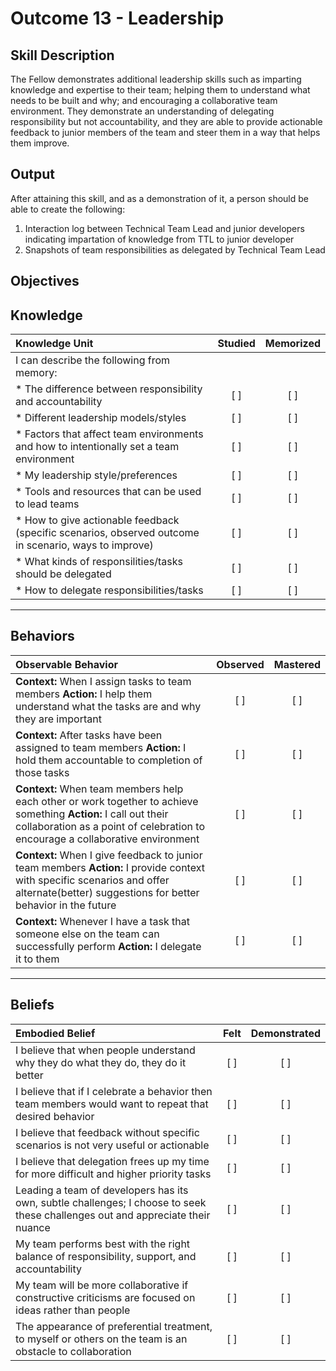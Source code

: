 # Outcome 13 - Leadership

**Skill Description**
----------
The Fellow demonstrates additional leadership skills such as imparting knowledge and expertise to their team; helping them to understand what needs to be built and why; and encouraging a collaborative team environment. They demonstrate an understanding of delegating responsibility but not accountability, and they are able to provide actionable feedback to junior members of the team and steer them in a way that helps them improve.

**Output**
----------
After attaining this skill, and as a demonstration of it, a person should be able to create the following:

1. Interaction log between Technical Team Lead and junior developers indicating impartation of knowledge from TTL to junior developer
2. Snapshots of team responsibilities as delegated by Technical Team Lead


**Objectives**
----------
## **Knowledge**


| Knowledge Unit   |      Studied      | Memorized |
|:-------------|:------------------:|:--------:|
| I can describe the following from memory: | | |
| * The difference between responsibility and accountability | [ ] | [ ]  |
| * Different leadership models/styles | [ ] | [ ]  |
| * Factors that affect team environments and how to intentionally set a team environment | [ ] | [ ]  |
| * My leadership style/preferences | [ ] | [ ]  |
| * Tools and resources that can be used to lead teams | [ ] | [ ]  |
| * How to give actionable feedback (specific scenarios, observed outcome in scenario, ways to improve) | [ ] | [ ]  |
| * What kinds of responsilities/tasks should be delegated   | [ ] | [ ]  |
| * How to delegate responsibilities/tasks   | [ ] | [ ]  |


----------


## **Behaviors**

| Observable Behavior   |      Observed      | Mastered |
|:-------------|:------------------:|:--------:|
| **Context:** When I assign tasks to team members **Action:** I help them understand what the tasks are and why they are important | [ ] | [ ]  |
| **Context:** After tasks have been assigned to team members **Action:** I hold them accountable to completion of those tasks | [ ] | [ ]  |
| **Context:** When team members help each other or work together to achieve something **Action:** I call out their collaboration as a point of celebration to encourage a collaborative environment |   [ ]   |   [ ]  |
| **Context:** When I give feedback to junior team members **Action:** I provide context with specific scenarios and offer alternate(better) suggestions for better behavior in the future | [ ] |    [ ] |
| **Context:** Whenever I have a task that someone else on the team can successfully perform **Action:** I delegate it to them | [ ] |    [ ] |


----------


## **Beliefs**


| Embodied Belief   |      Felt      | Demonstrated |
|:-------------|:------------------:|:--------:|
| I believe that when people understand why they do what they do, they do it better  | [ ] | [ ]  |
| I believe that if I celebrate a behavior then team members would want to repeat that desired behavior  | [ ] | [ ]  |
| I believe that feedback without specific scenarios is not very useful or actionable | [ ] | [ ]  |
| I believe that delegation frees up my time for more difficult and higher priority tasks | [ ] | [ ]  |
| Leading a team of developers has its own, subtle challenges; I choose to seek these challenges out and appreciate their nuance | [ ] | [ ]  |
| My team performs best with the right balance of responsibility, support, and accountability | [ ] | [ ]  |
| My team will be more collaborative if constructive criticisms are focused on ideas rather than people | [ ] | [ ]  |
| The appearance of preferential treatment, to myself or others on the team is an obstacle to collaboration | [ ] | [ ]  |
